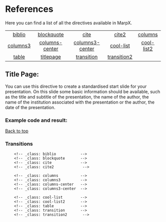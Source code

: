 # References 
Here you can find a list of all the directives available in MarpX.

|                       |                                    |                                      |                             |                            |
| :-------------------: | :--------------------------------: | :----------------------------------: | :-------------------------: | :------------------------: |
|   [biblio](#biblio)   |     [blockquote](#blockquote)      |            [cite](#cite)             |       [cite2](#cite2)       |    [columns](#columns)     |
| [columns3](#columns3) | [columns-center](#columns--center) | [columns3-center](#columns3--center) |  [cool-list](#cool--list)   | [cool-list2](#cool--list2) |
|    [table](#table)    |      [titlepage](#title-page)      |      [transition](#transition)       | [transition2](#transition2) |                            |

## Title Page:

You can use this directive to create a standardised start slide for your presentation. On this slide some basic information should be available, such as the title and subtitle of the presentation, the name of the author, the name of the institution associated with the presentation or the author, the date of the presentation.

### Example code and result:

[Back to top](#references)
### Transitions

        <!-- _class: biblio           -->
        <!-- _class: blockquote       -->
        <!-- _class: cite             -->
        <!-- _class: cite2             -->

        <!-- _class: columns          -->
        <!-- _class: columns3         -->
        <!-- _class: columns-center   -->
        <!-- _class: columns3-center  -->
        
        <!-- _class: cool-list        -->
        <!-- _class: cool-list2       -->
        <!-- _class: table            -->
        <!-- _class: transition       -->
        <!-- _class: transition2       -->